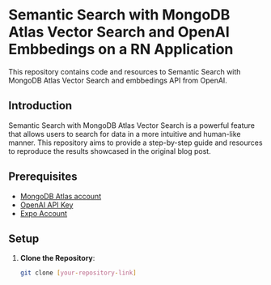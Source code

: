 # Semantic Search with MongoDB Atlas Vector Search and OpenAI Embbedings on a RN Application

This repository contains code and resources to Semantic Search with MongoDB Atlas Vector Search and embbedings API from OpenAI.

## Introduction

Semantic Search with MongoDB Atlas Vector Search is a powerful feature that allows users to search for data in a more intuitive and human-like manner. This repository aims to provide a step-by-step guide and resources to reproduce the results showcased in the original blog post.

## Prerequisites

- [MongoDB Atlas account](https://www.mongodb.com/atlas/database)
- [OpenAI API Key](https://openai.com/blog/openai-api)
- [Expo Account](https://expo.dev/)

## Setup

1. **Clone the Repository**:
   ```bash
   git clone [your-repository-link]

